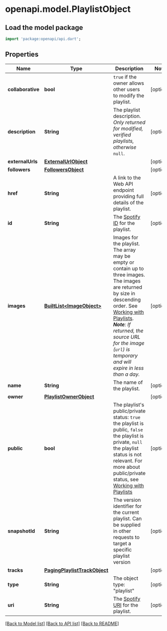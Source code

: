 # openapi.model.PlaylistObject

## Load the model package
```dart
import 'package:openapi/api.dart';
```

## Properties
Name | Type | Description | Notes
------------ | ------------- | ------------- | -------------
**collaborative** | **bool** | `true` if the owner allows other users to modify the playlist.  | [optional] 
**description** | **String** | The playlist description. _Only returned for modified, verified playlists, otherwise_ `null`.  | [optional] 
**externalUrls** | [**ExternalUrlObject**](ExternalUrlObject.md) |  | [optional] 
**followers** | [**FollowersObject**](FollowersObject.md) |  | [optional] 
**href** | **String** | A link to the Web API endpoint providing full details of the playlist.  | [optional] 
**id** | **String** | The [Spotify ID](/documentation/web-api/concepts/spotify-uris-ids) for the playlist.  | [optional] 
**images** | [**BuiltList&lt;ImageObject&gt;**](ImageObject.md) | Images for the playlist. The array may be empty or contain up to three images. The images are returned by size in descending order. See [Working with Playlists](/documentation/web-api/concepts/playlists). _**Note**: If returned, the source URL for the image (`url`) is temporary and will expire in less than a day._  | [optional] 
**name** | **String** | The name of the playlist.  | [optional] 
**owner** | [**PlaylistOwnerObject**](PlaylistOwnerObject.md) |  | [optional] 
**public** | **bool** | The playlist's public/private status: `true` the playlist is public, `false` the playlist is private, `null` the playlist status is not relevant. For more about public/private status, see [Working with Playlists](/documentation/web-api/concepts/playlists)  | [optional] 
**snapshotId** | **String** | The version identifier for the current playlist. Can be supplied in other requests to target a specific playlist version  | [optional] 
**tracks** | [**PagingPlaylistTrackObject**](PagingPlaylistTrackObject.md) |  | [optional] 
**type** | **String** | The object type: \"playlist\"  | [optional] 
**uri** | **String** | The [Spotify URI](/documentation/web-api/concepts/spotify-uris-ids) for the playlist.  | [optional] 

[[Back to Model list]](../README.md#documentation-for-models) [[Back to API list]](../README.md#documentation-for-api-endpoints) [[Back to README]](../README.md)


